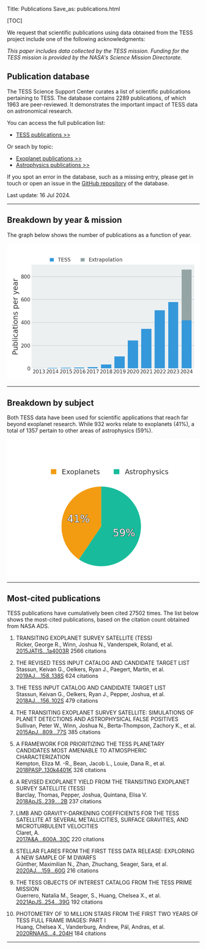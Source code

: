 Title: Publications
Save_as: publications.html

[TOC]

We request that scientific publications using data obtained from the TESS project include one of the following acknowledgments:

*This paper includes data collected by the TESS mission. Funding for
the TESS mission is provided by the NASA's Science Mission Directorate.*

## Publication database

The TESS Science Support Center curates a list of scientific publications
pertaining to TESS.
The database contains 2289 publications,
of which 1963 are peer-reviewed.
It demonstrates the important impact of TESS data
on astronomical research.

You can access the full publication list:

 * [TESS publications >>](tpub.html)

Or seach by topic:

 * [Exoplanet publications >>](tpub-exoplanets.html)
 * [Astrophysics publications >>](tpub-astrophysics.html)

If you spot an error in the database, such as a missing entry,
please get in touch or open an issue in the <a href="https://github.com/tessgi/tpub">GitHub repository</a> of the database.

Last update: 16 Jul 2024.

<hr/>

## Breakdown by year & mission

The graph below shows the number of publications as a function
of year.

![Publication rate by year](images/tpub/tpub-publication-rate.png)

<hr/>

## Breakdown by subject

Both TESS data have been used for scientific applications
that reach far beyond exoplanet research.
While 932 works relate to exoplanets
(41%),
a total of 1357
pertain to other areas of astrophysics
(59%).


![Publications by subject](images/tpub/tpub-piechart.png)

<hr/>

## Most-cited publications

TESS publications have cumulatively been cited
27502 times.
The list below shows the most-cited publications,
based on the citation count obtained from NASA ADS.


1. TRANSITING EXOPLANET SURVEY SATELLITE (TESS)  
Ricker, George R., Winn, Joshua N., Vanderspek, Roland, et al.    
[2015JATIS...1a4003R](http://adsabs.harvard.edu/abs/2015JATIS...1a4003R)
<span class="badge">2566 citations</span>

2. THE REVISED TESS INPUT CATALOG AND CANDIDATE TARGET LIST  
Stassun, Keivan G., Oelkers, Ryan J., Paegert, Martin, et al.    
[2019AJ....158..138S](http://adsabs.harvard.edu/abs/2019AJ....158..138S)
<span class="badge">624 citations</span>

3. THE TESS INPUT CATALOG AND CANDIDATE TARGET LIST  
Stassun, Keivan G., Oelkers, Ryan J., Pepper, Joshua, et al.    
[2018AJ....156..102S](http://adsabs.harvard.edu/abs/2018AJ....156..102S)
<span class="badge">479 citations</span>

4. THE TRANSITING EXOPLANET SURVEY SATELLITE: SIMULATIONS OF PLANET DETECTIONS AND ASTROPHYSICAL FALSE POSITIVES  
Sullivan, Peter W., Winn, Joshua N., Berta-Thompson, Zachory K., et al.    
[2015ApJ...809...77S](http://adsabs.harvard.edu/abs/2015ApJ...809...77S)
<span class="badge">385 citations</span>

5. A FRAMEWORK FOR PRIORITIZING THE TESS PLANETARY CANDIDATES MOST AMENABLE TO ATMOSPHERIC CHARACTERIZATION  
Kempton, Eliza M. -R., Bean, Jacob L., Louie, Dana R., et al.    
[2018PASP..130k4401K](http://adsabs.harvard.edu/abs/2018PASP..130k4401K)
<span class="badge">326 citations</span>

6. A REVISED EXOPLANET YIELD FROM THE TRANSITING EXOPLANET SURVEY SATELLITE (TESS)  
Barclay, Thomas, Pepper, Joshua, Quintana, Elisa V.    
[2018ApJS..239....2B](http://adsabs.harvard.edu/abs/2018ApJS..239....2B)
<span class="badge">237 citations</span>

7. LIMB AND GRAVITY-DARKENING COEFFICIENTS FOR THE TESS SATELLITE AT SEVERAL METALLICITIES, SURFACE GRAVITIES, AND MICROTURBULENT VELOCITIES  
Claret, A.    
[2017A&A...600A..30C](http://adsabs.harvard.edu/abs/2017A&A...600A..30C)
<span class="badge">220 citations</span>

8. STELLAR FLARES FROM THE FIRST TESS DATA RELEASE: EXPLORING A NEW SAMPLE OF M DWARFS  
Günther, Maximilian N., Zhan, Zhuchang, Seager, Sara, et al.    
[2020AJ....159...60G](http://adsabs.harvard.edu/abs/2020AJ....159...60G)
<span class="badge">216 citations</span>

9. THE TESS OBJECTS OF INTEREST CATALOG FROM THE TESS PRIME MISSION  
Guerrero, Natalia M., Seager, S., Huang, Chelsea X., et al.    
[2021ApJS..254...39G](http://adsabs.harvard.edu/abs/2021ApJS..254...39G)
<span class="badge">192 citations</span>

10. PHOTOMETRY OF 10 MILLION STARS FROM THE FIRST TWO YEARS OF TESS FULL FRAME IMAGES: PART I  
Huang, Chelsea X., Vanderburg, Andrew, Pál, Andras, et al.    
[2020RNAAS...4..204H](http://adsabs.harvard.edu/abs/2020RNAAS...4..204H)
<span class="badge">184 citations</span>
<hr/>

<!-- 
## Most-read publications

The read count shown below is obtained from the ADS API
and indicates the number of times the article has been downloaded
within the last 90 days.

<hr/>

-->

<!-- ## Most-active authors

The entries in the publication database have been authored and co-authored
by a total of 7515 unique author names.
Here we list the most-active authors, defined as those with six or more first-author publications in our database.


 * Southworth, J (22 publications)

 * Gan, T (11 publications)

 * Bouma, L (10 publications)

 * Balona, L (10 publications)

 * Lee, J (9 publications)

 * Zasche, P (9 publications)

 * Sun, Q (9 publications)

 * Kunimoto, M (9 publications)

 * Kostov, V (8 publications)

 * Maciejewski, G (8 publications)

 * Howard, W (8 publications)

 * Jayasinghe, T (7 publications)

 * Koen, C (7 publications)

 * Cloutier, R (7 publications)

 * Stassun, K (7 publications)

 * Bognar, Z (7 publications)

 * Naze, Y (7 publications)

 * Poro, A (7 publications)

 * Lillo-Box, J (7 publications)

 * Schaefer, B (7 publications)

 * Kahraman Alicavus, F (6 publications)

 * Knudstrup, E (6 publications)

 * Kanodia, S (6 publications)

 * Uzundag, M (6 publications)

 * Doyle, L (6 publications)

 * Borkovits, T (6 publications)

 * Savanov, I (6 publications)

 * Gaidos, E (6 publications)

 * Ramsay, G (6 publications)

 * Kato, T (6 publications)

 * Rawat, N (6 publications)

 * Littlefield, C (6 publications)

 * Shi, X (6 publications)

 * Feinstein, A (6 publications)

 * Maxted, P (6 publications)

 * Ilin, E (6 publications)

 * Wong, I (6 publications)
-->
